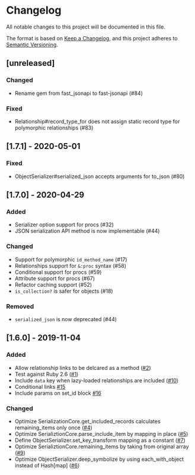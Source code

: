 # Changelog
All notable changes to this project will be documented in this file.

The format is based on [Keep a Changelog](https://keepachangelog.com/en/1.0.0/),
and this project adheres to [Semantic Versioning](https://semver.org/spec/v2.0.0.html).

## [unreleased]
### Changed
- Rename gem from fast_jsonapi to fast-jsonapi (#84)

### Fixed
- Relationship#record_type_for does not assign static record type for polymorphic relationships (#83)

## [1.7.1] - 2020-05-01
### Fixed
- ObjectSerializer#serialized_json accepts arguments for to_json (#80)

## [1.7.0] - 2020-04-29
### Added
- Serializer option support for procs (#32)
- JSON serialization API method is now implementable (#44)

### Changed
- Support for polymorphic `id_method_name` (#17)
- Relationships support for `&:proc` syntax (#58)
- Conditional support for procs (#59)
- Attribute support for procs (#67)
- Refactor caching support (#52)
- `is_collection?` is safer for objects (#18)

### Removed
- `serialized_json` is now deprecated (#44)

## [1.6.0] - 2019-11-04
### Added
- Allow relationship links to be delcared as a method ([#2](https://github.com/fast-jsonapi/fast_jsonapi/pull/2))
- Test against Ruby 2.6 ([#1](https://github.com/fast-jsonapi/fast_jsonapi/pull/1))
- Include `data` key when lazy-loaded relationships are included  ([#10](https://github.com/fast-jsonapi/fast_jsonapi/pull/10))
- Conditional links [#15](https://github.com/fast-jsonapi/fast_jsonapi/pull/15)
- Include params on set_id block [#16](https://github.com/fast-jsonapi/fast_jsonapi/pull/16)
### Changed
- Optimize SerializationCore.get_included_records calculates remaining_items only once ([#4](https://github.com/fast-jsonapi/fast_jsonapi/pull/4))
- Optimize SerializtionCore.parse_include_item by mapping in place ([#5](https://github.com/fast-jsonapi/fast_jsonapi/pull/5))
- Define ObjectSerializer.set_key_transform mapping as a constant ([#7](https://github.com/fast-jsonapi/fast_jsonapi/pull/7))
- Optimize SerializtionCore.remaining_items by taking from original array ([#9](https://github.com/fast-jsonapi/fast_jsonapi/pull/9))
- Optimize ObjectSerializer.deep_symbolize by using each_with_object instead of Hash[map] ([#6](https://github.com/fast-jsonapi/fast_jsonapi/pull/6))
